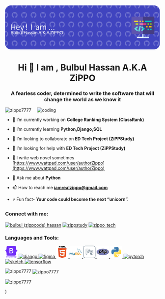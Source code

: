 
![logo](https://github.com/ZiPPO7777/ZIPPO7777/blob/main/github-header-image%20(1).png)

<h1 align="center">Hi 👋 I am , Bulbul Hassan A.K.A ZiPPO</h1>
<h3 align="center">A fearless coder, determined to write the software that will change the world as we know it</h3>

<img align="right" width="400" src="https://camo.githubusercontent.com/2366b34bb903c09617990fb5fff4622f3e941349e846ddb7e73df872a9d21233/68747470733a2f2f63646e2e6472696262626c652e636f6d2f75736572732f3733303730332f73637265656e73686f74732f363538313234332f6176656e746f2e676966" alt="coding">

<p align="left"> <img src="https://komarev.com/ghpvc/?username=zippo7777&label=Profile%20views&color=0e75b6&style=flat" alt="zippo7777" /> </p>

- 🔭 I’m currently working on **College Ranking System (ClassRank)**

- 🌱 I’m currently learning **Python,Django,SQL**

- 👯 I’m looking to collaborate on **ED Tech Project (ZiPPStudy)**

- 🤝 I’m looking for help with **ED Tech Project (ZiPPStudy)**

- 📝 I write web novel sometimes [https://www.wattpad.com/user/authorZippo](https://www.wattpad.com/user/authorZippo)

- 💬 Ask me about **Python**

- 📫 How to reach me **iamrealzippo@gmail.com**

- ⚡ Fun fact-  **Your code could become the next “unicorn”.**

<h3 align="left">Connect with me:</h3>
<p align="left">
<a href="https://linkedin.com/in/bulbul (zippcode) hassan" target="blank"><img align="center" src="https://raw.githubusercontent.com/rahuldkjain/github-profile-readme-generator/master/src/images/icons/Social/linked-in-alt.svg" alt="bulbul (zippcode) hassan" height="30" width="40" /></a>
<a href="https://www.youtube.com/c/zippstudy" target="blank"><img align="center" src="https://raw.githubusercontent.com/rahuldkjain/github-profile-readme-generator/master/src/images/icons/Social/youtube.svg" alt="zippstudy" height="30" width="40" /></a>
<a href="https://www.leetcode.com/zippo_tech" target="blank"><img align="center" src="https://raw.githubusercontent.com/rahuldkjain/github-profile-readme-generator/master/src/images/icons/Social/leet-code.svg" alt="zippo_tech" height="30" width="40" /></a>
</p>

<h3 align="left">Languages and Tools:</h3>
<p align="left"> <a href="https://getbootstrap.com" target="_blank" rel="noreferrer"> <img src="https://raw.githubusercontent.com/devicons/devicon/master/icons/bootstrap/bootstrap-plain-wordmark.svg" alt="bootstrap" width="40" height="40"/> </a> <a href="https://www.djangoproject.com/" target="_blank" rel="noreferrer"> <img src="https://cdn.worldvectorlogo.com/logos/django.svg" alt="django" width="40" height="40"/> </a> <a href="https://www.figma.com/" target="_blank" rel="noreferrer"> <img src="https://www.vectorlogo.zone/logos/figma/figma-icon.svg" alt="figma" width="40" height="40"/> </a> <a href="https://www.w3.org/html/" target="_blank" rel="noreferrer"> <img src="https://raw.githubusercontent.com/devicons/devicon/master/icons/html5/html5-original-wordmark.svg" alt="html5" width="40" height="40"/> </a> <a href="https://www.mysql.com/" target="_blank" rel="noreferrer"> <img src="https://raw.githubusercontent.com/devicons/devicon/master/icons/mysql/mysql-original-wordmark.svg" alt="mysql" width="40" height="40"/> </a> <a href="https://www.photoshop.com/en" target="_blank" rel="noreferrer"> <img src="https://raw.githubusercontent.com/devicons/devicon/master/icons/photoshop/photoshop-line.svg" alt="photoshop" width="40" height="40"/> </a> <a href="https://www.php.net" target="_blank" rel="noreferrer"> <img src="https://raw.githubusercontent.com/devicons/devicon/master/icons/php/php-original.svg" alt="php" width="40" height="40"/> </a> <a href="https://www.python.org" target="_blank" rel="noreferrer"> <img src="https://raw.githubusercontent.com/devicons/devicon/master/icons/python/python-original.svg" alt="python" width="40" height="40"/> </a> <a href="https://pytorch.org/" target="_blank" rel="noreferrer"> <img src="https://www.vectorlogo.zone/logos/pytorch/pytorch-icon.svg" alt="pytorch" width="40" height="40"/> </a> <a href="https://www.sketch.com/" target="_blank" rel="noreferrer"> <img src="https://www.vectorlogo.zone/logos/sketchapp/sketchapp-icon.svg" alt="sketch" width="40" height="40"/> </a> <a href="https://www.tensorflow.org" target="_blank" rel="noreferrer"> <img src="https://www.vectorlogo.zone/logos/tensorflow/tensorflow-icon.svg" alt="tensorflow" width="40" height="40"/> </a> </p>

<p><img align="left" src="https://github-readme-stats.vercel.app/api/top-langs?username=zippo7777&show_icons=true&locale=en&layout=compact" alt="zippo7777" /></p>

<p>&nbsp;<img align="center" src="https://github-readme-stats.vercel.app/api?username=zippo7777&show_icons=true&locale=en" alt="zippo7777" /></p>

<p><img align="center" src="https://github-readme-streak-stats.herokuapp.com/?user=zippo7777&" alt="zippo7777" /></p>)

